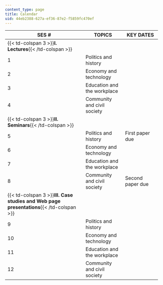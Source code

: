 ```yaml
---
content_type: page
title: Calendar
uid: 44eb2388-627a-ef36-87e2-f5859fc470ef
---
```


| SES # | TOPICS | KEY DATES |
| --- | --- | --- |
| {{< td-colspan 3 >}}**I. Lectures**{{< /td-colspan >}} |||
| 1 | Politics and history | &nbsp; |
| 2 | Economy and technology | &nbsp; |
| 3 | Education and the workplace | &nbsp; |
| 4 | Community and civil society | &nbsp; |
| {{< td-colspan 3 >}}**II. Seminars**{{< /td-colspan >}} |||
| 5 | Politics and history | First paper due |
| 6 | Economy and technology | &nbsp; |
| 7 | Education and the workplace | &nbsp; |
| 8 | Community and civil society | Second paper due |
| {{< td-colspan 3 >}}**III. Case studies and Web page presentations**{{< /td-colspan >}} |||
| 9 | Politics and history | &nbsp; |
| 10 | Economy and technology | &nbsp; |
| 11 | Education and the workplace | &nbsp; |
| 12 | Community and civil society |